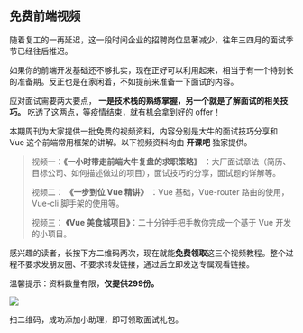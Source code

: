 ## 免费前端视频

随着复工的一再延迟，这一段时间企业的招聘岗位显著减少，往年三四月的面试季节已经往后推迟。

如果你的前端开发基础还不够扎实，现在正好可以利用起来，相当于有一个特别长的准备期。反正也是在家闲着，不如提前来准备一下面试的内容。

应对面试需要两大要点， **一是技术栈的熟练掌握，另一个就是了解面试的相关技巧。** 吃透了这两点，等疫情结束，就有机会拿到好的 offer！
 
本期周刊为大家提供一批免费的视频资料，内容分别是大牛的面试技巧分享和 Vue 这个前端常用框架的讲解。以下视频资料均由 **开课吧** 独家提供。

> 视频一：**《一小时带走前端大牛复盘的求职策略》** ：大厂面试章法（简历、目标公司、如何描述做过的项目），面试技巧的分享，面试题的详解等。  
> 
> 视频二： **《一步到位 Vue 精讲》** ：Vue 基础，Vue-router 路由的使用，Vue-cli 脚手架的使用等。
> 
> 视频三： **《Vue 美食城项目》**：二十分钟手把手教你完成一个基于 Vue 开发的小项目。

感兴趣的读者，长按下方二维码两次，现在就能**免费领取**这三个视频教程。整个过程不要求发朋友圈、不要求转发链接，通过后立即发送专属观看链接。

温馨提示：资料数量有限，**仅提供299份。**

![](https://cdn.beekka.com/blogimg/asset/202002/bg2020021903.jpg)

扫二维码，成功添加小助理，即可领取面试礼包。

  


